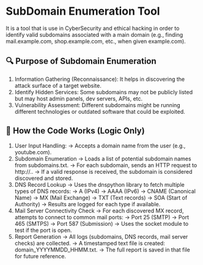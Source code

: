# SubDomain Enumeration Tool
It is a tool that is use in CyberSecurity and ethical hacking in order to identify valid subdomains associated with a main domain (e.g., finding mail.example.com, shop.example.com, etc., when given example.com).

## 🔍 Purpose of Subdomain Enumeration
1. Information Gathering (Reconnaissance): It helps in discovering the attack surface of a target website.
2. Identify Hidden Services: Some subdomains may not be publicly listed but may host admin panels, dev servers, APIs, etc.
3. Vulnerability Assessment: Different subdomains might be running different technologies or outdated software that could be exploited.

## 🔧 How the Code Works (Logic Only)
1. User Input Handling:
    -> Accepts a domain name from the user (e.g., youtube.com).
2. Subdomain Enumeration
    -> Loads a list of potential subdomain names from subdomains.txt.
    -> For each subdomain, sends an HTTP request to http://<subdomain>.<domain>.
    -> If a valid response is received, the subdomain is considered discovered and stored.
3. DNS Record Lookup
    -> Uses the dnspython library to fetch multiple types of DNS records:
        -> A (IPv4)
        -> AAAA (IPv6)
        -> CNAME (Canonical Name)
        -> MX (Mail Exchange)
        -> TXT (Text records)
        -> SOA (Start of Authority)
    -> Results are logged for each type if available.
4. Mail Server Connectivity Check
    -> For each discovered MX record, attempts to connect to common mail ports:
        -> Port 25 (SMTP)
        -> Port 465 (SMTPS)
        -> Port 587 (Submission)
    -> Uses the socket module to test if the port is open.
5. Report Generation
    -> All logs (subdomains, DNS records, mail server checks) are collected.
    -> A timestamped text file is created: domain_YYYYMMDD_HHMM.txt.
    -> The full report is saved in that file for future reference.


